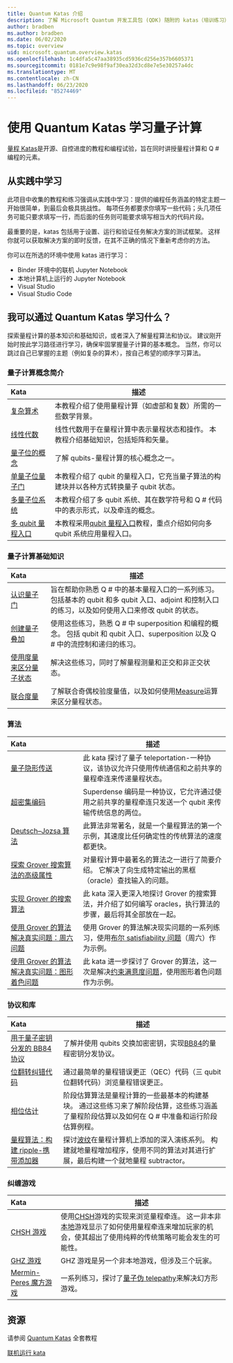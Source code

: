 ```yaml
---
title: Quantum Katas 介绍
description: 了解 Microsoft Quantum 开发工具包 (QDK) 随附的 katas（培训练习）
author: bradben
ms.author: bradben
ms.date: 06/02/2020
ms.topic: overview
uid: microsoft.quantum.overview.katas
ms.openlocfilehash: 1c4dfa5c47aa38935cd5936cd256e357b6605371
ms.sourcegitcommit: 0181e7c9e98f9af30ea32d3cd8e7e5e30257a4dc
ms.translationtype: MT
ms.contentlocale: zh-CN
ms.lasthandoff: 06/23/2020
ms.locfileid: "85274469"
---
```

# <a name="learn-quantum-computing-with-the-quantum-katas"></a>使用 Quantum Katas 学习量子计算

[量程 Katas](https://github.com/Microsoft/QuantumKatas/)是开源、自控进度的教程和编程试验，旨在同时讲授量程计算和 Q # 编程的元素。

## <a name="learning-by-doing"></a>从实践中学习

此项目中收集的教程和练习强调从实践中学习：提供的编程任务涵盖的特定主题一开始很简单，到最后会极具挑战性。 每项任务都要求你填写一些代码；头几项任务可能只要求填写一行，而后面的任务则可能要求填写相当大的代码片段。

最重要的是，katas 包括用于设置、运行和验证任务解决方案的测试框架。 这样你就可以获取解决方案的即时反馈，在其不正确的情况下重新考虑你的方法。

你可以在所选的环境中使用 katas 进行学习：

* Binder 环境中的联机 Jupyter Notebook
* 本地计算机上运行的 Jupyter Notebook
* Visual Studio
* Visual Studio Code

## <a name="what-can-i-learn-with-the-quantum-katas"></a>我可以通过 Quantum Katas 学习什么？

探索量程计算的基本知识和基础知识，或者深入了解量程算法和协议。 建议刚开始时按此学习路径进行学习，确保牢固掌握量子计算的基本概念。 当然，你可以跳过自己已掌握的主题（例如复杂的算术），按自己希望的顺序学习算法。

### <a name="introduction-to-quantum-computing-concepts"></a>量子计算概念简介

| Kata | 描述 |
|:-----|-------------|
|[复杂算术](https://github.com/microsoft/QuantumKatas/tree/master/tutorials/ComplexArithmetic)|本教程介绍了使用量程计算（如虚部和复数）所需的一些数学背景。|
|[线性代数](https://github.com/microsoft/QuantumKatas/tree/master/tutorials/LinearAlgebra)|线性代数用于在量程计算中表示量程状态和操作。 本教程介绍基础知识，包括矩阵和矢量。|
|[量子位的概念](https://github.com/microsoft/QuantumKatas/tree/master/tutorials/Qubit)|了解 qubits-量程计算的核心概念之一。 |
|[单量子位量子门](https://github.com/microsoft/QuantumKatas/tree/master/tutorials/SingleQubitGates)|本教程介绍了 qubit 的量程入口，它充当量子算法的构建块并以各种方式转换量子 qubit 状态。|
|[多量子位系统](https://github.com/microsoft/QuantumKatas/tree/master/tutorials/MultiQubitSystems)|本教程介绍了多 qubit 系统、其在数学符号和 Q # 代码中的表示形式，以及牵连的概念。|
|[多 qubit 量程入口](https://github.com/microsoft/QuantumKatas/tree/master/tutorials/MultiQubitGates)|本教程采用[qubit 量程入口](https://github.com/microsoft/QuantumKatas/tree/master/tutorials/SingleQubitGates)教程，重点介绍如何向多 qubit 系统应用量程入口。|

### <a name="quantum-computing-fundamentals"></a>量子计算基础知识

| Kata | 描述 |
|:-----|-------------|
|[认识量子门](https://github.com/microsoft/QuantumKatas/tree/master/BasicGates)|旨在帮助你熟悉 Q # 中的基本量程入口的一系列练习。 包括基本的 qubit 和多 qubit 入口、adjoint 和控制入口的练习，以及如何使用入口来修改 qubit 的状态。|
|[创建量子叠加](https://github.com/microsoft/QuantumKatas/tree/master/Superposition)|使用这些练习，熟悉 Q # 中 superposition 和编程的概念。 包括 qubit 和 qubit 入口、superposition 以及 Q # 中的流控制和递归的练习。|
|[使用度量来区分量子状态](https://github.com/microsoft/QuantumKatas/tree/master/Measurements)|解决这些练习，同时了解量程测量和正交和非正交状态。 |
|[联合度量](https://github.com/microsoft/QuantumKatas/tree/master/JointMeasurements)|了解联合奇偶校验度量值，以及如何使用[Measure](xref:microsoft.quantum.intrinsic.measure)运算来区分量程状态。|

### <a name="algorithms"></a>算法

| Kata | 描述 |
|:-----|-------------|
|[量子隐形传送](https://github.com/microsoft/QuantumKatas/tree/master/Teleportation)|此 kata 探讨了量子 teleportation-一种协议，该协议允许只使用传统通信和之前共享的量程牵连来传递量程状态。|
|[超密集编码](https://github.com/microsoft/QuantumKatas/tree/master/SuperdenseCoding)|Superdense 编码是一种协议，它允许通过使用之前共享的量程牵连只发送一个 qubit 来传输传统信息的两位。  |
|[Deutsch–Jozsa 算法](https://github.com/microsoft/QuantumKatas/tree/master/tutorials/ExploringDeutschJozsaAlgorithm)|此算法非常著名，就是一个量程算法的第一个示例，其速度比任何确定性的传统算法的速度都更快。|
|[探索 Grover 搜索算法的高级属性](https://github.com/microsoft/QuantumKatas/tree/master/tutorials/ExploringGroversAlgorithm)|对量程计算中最著名的算法之一进行了简要介绍。 它解决了向生成特定输出的黑框（oracle）查找输入的问题。 |
|[实现 Grover 的搜索算法](https://github.com/microsoft/QuantumKatas/tree/master/GroversAlgorithm)|此 kata 深入更深入地探讨 Grover 的搜索算法，并介绍了如何编写 oracles，执行算法的步骤，最后将其全部放在一起。|
|[使用 Grover 的算法解决真实问题：周六问题](https://github.com/microsoft/QuantumKatas/tree/master/SolveSATWithGrover)|使用 Grover 的算法解决现实问题的一系列练习，使用[布尔 satisfiability 问题](https://en.wikipedia.org/wiki/Boolean_satisfiability_problem)（周六）作为示例。  |
|[使用 Grover 的算法解决真实问题：图形着色问题](https://github.com/microsoft/QuantumKatas/tree/master/GraphColoring)| 此 kata 进一步探讨了 Grover 的算法，这一次是解决[约束满意度问题](https://en.wikipedia.org/wiki/Constraint_satisfaction_problem)，使用图形着色问题作为示例。 |

### <a name="protocols-and-libraries"></a>协议和库

| Kata | 描述 |
|:-----|-------------|
|[用于量子密钥分发的 BB84 协议](https://github.com/microsoft/QuantumKatas/tree/master/KeyDistribution_BB84)|了解并使用 qubits 交换加密密钥，实现[BB84](https://en.wikipedia.org/wiki/BB84)的量程密钥分发协议。 |
|[位翻转纠错代码](https://github.com/microsoft/QuantumKatas/tree/master/QEC_BitFlipCode)|通过最简单的量程错误更正（QEC）代码（三 qubit 位翻转代码）浏览量程错误更正。|
|[相位估计](https://github.com/microsoft/QuantumKatas/blob/master/PhaseEstimation)|阶段估算算法是量程计算的一些最基本的构建基块。 通过这些练习来了解阶段估算，这些练习涵盖了量程阶段估算以及如何在 Q # 中准备和运行阶段估算例程。|
|[量程算法：构建 ripple-携带添加器](https://github.com/microsoft/QuantumKatas/blob/master/RippleCarryAdder)|探讨[波纹](https://en.wikipedia.org/wiki/Adder_(electronics)#Ripple-carry_adder)在量程计算机上添加的深入演练系列。 构建就地量程增加程序，使用不同的算法对其进行扩展，最后构建一个就地量程 subtractor。   |

### <a name="entanglement-games"></a>纠缠游戏

| Kata | 描述 |
|:-----|-------------|
|[CHSH 游戏](https://github.com/microsoft/QuantumKatas/tree/master/CHSHGame)|使用[CHSH](https://en.wikipedia.org/wiki/CHSH_inequality)游戏的实现来浏览量程牵连。 这一非本非[本地](https://en.wikipedia.org/wiki/Quantum_refereed_game)游戏显示了如何使用量程牵连来增加玩家的机会，使其超出了使用纯粹的传统策略可能会发生的可能性。|
|[GHZ 游戏](https://github.com/microsoft/QuantumKatas/tree/master/GHZGame)|GHZ 游戏是另一个非本地游戏，但涉及三个玩家。|
|[Mermin-Peres 魔方游戏](https://github.com/microsoft/QuantumKatas/tree/master/MagicSquareGame)|一系列练习，探讨了[量子伪 telepathy](https://en.wikipedia.org/wiki/Quantum_pseudo-telepathy#The_Mermin%E2%80%93Peres_magic_square_game)来解决幻方形游戏。  |

## <a name="resources"></a>资源

请参阅 [Quantum Katas](https://github.com/microsoft/QuantumKatas) 全套教程

[联机运行 kata](https://aka.ms/try-quantum-katas)
